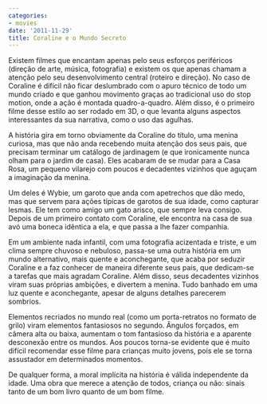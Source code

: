 ```yaml
---
categories:
- movies
date: '2011-11-29'
title: Coraline e o Mundo Secreto
---
```


Existem filmes que encantam apenas pelo seus esforços periféricos (direção de arte, música, fotografia) e existem os que apenas chamam a atenção pelo seu desenvolvimento central (roteiro e direção). No caso de Coraline é difícil não ficar deslumbrado com o apuro técnico de todo um mundo criado e que ganhou movimento graças ao tradicional uso do stop motion, onde a ação é montada quadro-a-quadro. Além disso, é o primeiro filme desse estilo ao ser rodado em 3D, o que levanta alguns aspectos interessantes da sua narrativa, como o uso das agulhas.

A história gira em torno obviamente da Coraline do título, uma menina curiosa, mas que não anda recebendo muita atenção dos seus pais, que precisam terminar um catálogo de jardinagem (e que ironicamente nunca olham para o jardim de casa). Eles acabaram de se mudar para a Casa Rosa, um pequeno vilarejo com poucos e decadentes vizinhos que aguçam a imaginação da menina.

Um deles é Wybie, um garoto que anda com apetrechos que dão medo, mas que servem para ações típicas de garotos de sua idade, como capturar lesmas. Ele tem como amigo um gato arisco, que sempre leva consigo. Depois de um primeiro contato com Coraline, ele encontra na casa de sua avó uma boneca idêntica a ela, e que passa a lhe fazer companhia.

Em um ambiente nada infantil, com uma fotografia acizentada e triste, e um clima sempre chuvoso e nebuloso, passa-se uma outra história em um mundo alternativo, mais quente e aconchegante, que acaba por seduzir Coraline e a faz conhecer de maneira diferente seus pais, que dedicam-se a tarefas que mais agradam Coraline. Além disso, seus decadentes vizinhos viram suas próprias ambições, e divertem a menina. Tudo banhado em uma luz quente e aconchegante, apesar de alguns detalhes parecerem sombrios.

Elementos recriados no mundo real (como um porta-retratos no formato de grilo) viram elementos fantasiosos no segundo. Ângulos forçados, em câmera alta ou baixa, aumentam o tom fantasioso da história e a aparente desconexão entre os mundos. Aos poucos torna-se evidente que é muito difícil recomendar esse filme para crianças muito jovens, pois ele se torna assustador em determinados momentos.

De qualquer forma, a moral implícita na história é válida independente da idade. Uma obra que merece a atenção de todos, criança ou não: sinais tanto de um bom livro quanto de um bom filme.